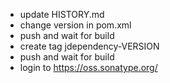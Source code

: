 - update HISTORY.md
- change version in pom.xml
- push and wait for build
- create tag jdependency-VERSION
- push and wait for build
- login to https://oss.sonatype.org/
